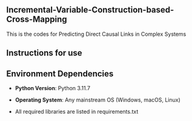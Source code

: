 ## Incremental-Variable-Construction-based-Cross-Mapping
This is the codes for Predicting Direct Causal Links in Complex Systems

## Instructions for use
## Environment Dependencies
- **Python Version**: Python 3.11.7
- **Operating System**: Any mainstream OS (Windows, macOS, Linux)

- All required libraries are listed in requirements.txt
